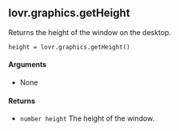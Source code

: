 lovr.graphics.getHeight
---

Returns the height of the window on the desktop.

    height = lovr.graphics.getHeight()

#### Arguments

- None

#### Returns

- `number height` The height of the window.
